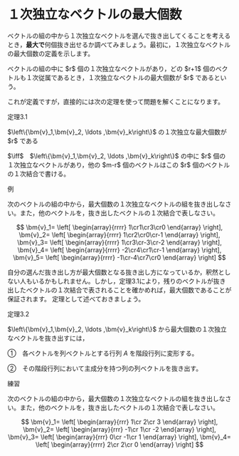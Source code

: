 # １次独立なベクトルの最大個数
<p>
ベクトルの組の中から１次独立なベクトルを選んで抜き出してくることを考えるとき，<b>最大で</b>何個抜き出せるか調べてみましょう。最初に，１次独立なベクトルの最大個数の定義を示します。
</p>

<div class="def">
<p class="def-text">
ベクトルの組の中に $r$ 個の１次独立なベクトルがあり，どの $r+1$ 個のベクトルも１次従属であるとき，１次独立なベクトルの最大個数が $r$ であるという。
</p>
</div>

これが定義ですが，直接的には次の定理を使って問題を解くことになります。
<div class="theorem">
<span class="theorem-title">定理3.1</span>
<p>
$\left\{\bm{v}_1,\bm{v}_2, \ldots ,\bm{v}_k\right\}$ の１次独立な最大個数が $r$ である
<p>
$\iff$　$\left\{\bm{v}_1,\bm{v}_2, \ldots ,\bm{v}_k\right\}$ の中に $r$ 個の１次独立なベクトルがあり，他の $m-r$ 個のベクトルはこの $r$ 個のベクトルの１次結合で書ける。
</p>
</p>
</div>

<div class="ex">
<span class="ex-circle1">例</span>
<p>
次のベクトルの組の中から，最大個数の１次独立なベクトルの組を抜き出しなさい。また，他のベクトルを，抜き出したベクトルの１次結合で表しなさい。

$$
\bm{v}_1=
\left[ \begin{array}{rrrr} 1\cr1\cr3\cr0 \end{array} \right],
\bm{v}_2=
\left[ \begin{array}{rrrr} 1\cr2\cr0\cr-1 \end{array} \right],
\bm{v}_3=
\left[ \begin{array}{rrrr} 1\cr3\cr-3\cr-2 \end{array} \right],
\bm{v}_4=
\left[ \begin{array}{rrrr} -2\cr4\cr1\cr-1 \end{array} \right],
\bm{v}_5=
\left[ \begin{array}{rrrr} -1\cr-4\cr7\cr0 \end{array} \right]
$$

</p>
</div>

自分の選んだ抜き出し方が最大個数となる抜き出し方になっているか，釈然としない人もいるかもしれません。しかし，定理3.1により，残りのベクトルが抜き出したベクトルの１次結合で表されることを確かめれば，最大個数であることが保証されます。
定理として述べておきましょう。

<div class="theorem">
<span class="theorem-title">定理3.2</span>
<p>
$\left\{\bm{v}_1,\bm{v}_2, \ldots ,\bm{v}_k\right\}$ から最大個数の１次独立なベクトルを抜き出すには，<br>

①　各ベクトルを列ベクトルとする行列 $A$ を階段行列に変形する。

②　その階段行列において主成分を持つ列の列ベクトルを抜き出す。

</p>
</div>

<div class="prob">
<span class="prob-label">練習</span>
<p>
次のベクトルの組の中から，最大個数の１次独立なベクトルの組を抜き出しなさい。また，他のベクトルを，抜き出したベクトルの１次結合で表しなさい。

$$
\bm{v}_1=
\left[ \begin{array}{rrr} 1\cr 2\cr 3 \end{array} \right],
\bm{v}_2=
\left[ \begin{array}{rrr} -1\cr 1\cr -2 \end{array} \right],
\bm{v}_3=
\left[ \begin{array}{rrr} 0\cr -1\cr 1 \end{array} \right],
\bm{v}_4=
\left[ \begin{array}{rrrr} 2\cr 2\cr 0 \end{array} \right]
$$
</p>
</div>